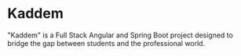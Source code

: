# Kaddem
"Kaddem" is a Full Stack Angular and Spring Boot project designed to bridge the gap between students and the professional world.
